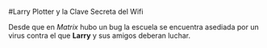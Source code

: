 #Larry Plotter y la Clave Secreta del Wifi

Desde que en *Matrix* hubo un bug la escuela se encuentra asediada por un virus
contra el que **Larry** y sus amigos deberan luchar.
